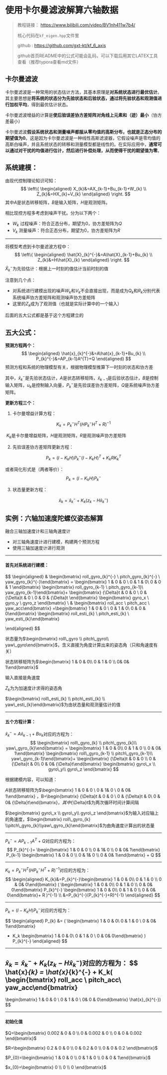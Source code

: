 # 使用卡尔曼滤波解算六轴数据



> 教程链接： https://www.bilibili.com/video/BV1nh411w7b4/
>
> 核心代码在`kf_eigen.hpp`文件里
>
> github : https://github.com/gxt-kt/kf_6_axis
>
> github首页README中的公式可能会乱码，可以下载后用其它LATEX工具查看（推荐typora查看md文件）



## 卡尔曼滤波

卡尔曼滤波是一种常用的状态估计方法，其基本原理是**对系统状态进行最优估计**。其主要思想是**将系统的状态分为先验状态和后验状态，通过将先验状态和观测值进行加权平均**，得到最优估计状态。

卡尔曼滤波增益的计算是**使后验误差协方差矩阵对角线上元素和（迹）最小**（协方差最小）

卡尔曼滤波**假设系统状态和测量噪声都服从零均值的高斯分布，也就是正态分布的期望值为0**。这是因为卡尔曼滤波是一种线性高斯滤波器，它假设噪声是零均值的高斯白噪声，并且系统状态的转移和测量模型都是线性的。在实际应用中，**通常可以通过对干扰的均值进行估计，然后进行补偿处理，从而使得干扰的期望值为零**。



## 系统建模：

由现代控制理论知识可知：
$$
\left\{ 
\begin{aligned}
X_{k}&=AX_{k-1}+Bu_{k-1}+W_{k} \\
Z_{k}&=HX_{k}+V_{k}
\end{aligned} 
\right.
$$
其中$A$是状态转移矩阵，$B$是输入矩阵，$H$是观测矩阵。

相比现控方程多考虑到噪声干扰。分为以下两个：

- $W_{k}$ 过程噪声：符合正态分布，期望为0，协方差矩阵为${Q}$
- $V_{k}$ 测量噪声：符合正态分布，期望为0，协方差矩阵为$R$

***

将模型考虑到卡尔曼滤波方程中：
$$
\left\{ 
\begin{aligned}
\hat{X}_{k}^{-}&=A\hat{X}_{k-1}+Bu_{k} \\
Z_{k}&=H\hat{X}_{k}
\end{aligned} 
\right.
$$
$\hat{X}_{k}^{-}$为先验估计：根据上一时刻的值估计当前时刻的值

注意到几个点：

- 对系统进行建模出现的噪声$W_{k}$和$V_{k}$不会直接出现，而是成为$Q_{k}$和$R_{k}$分别代表系统噪声协方差矩阵和观测噪声协方差矩阵
- 这里的$Z_{k}$成为了观测值（也就是实际计算中的一个输入）

后面的五大公式都是基于这个方程建立的



## 五大公式：



**预测方程两个：**
$$
\begin{aligned}
\hat{x}_{k}^{-}&=A\hat{x}_{k-1}+Bu_{k} \\
P_{k}^{-}&=AP_{k-1}A^{T}+Q
\end{aligned}
$$
预测方程和系统的物理模型有关，根据物理模型推算下一时刻的状态和协方差

其中，$\hat{x}_{k}^{-}$是先验状态估计，$A$是状态转移矩阵，$\hat{x}_{k-1}$是后验状态估计，$B$是控制输入矩阵，$u_{k}$是控制输入向量，$P_{k}^{-}$是先验误差协方差矩阵，$Q$是系统噪声协方差矩阵。

**更新方程三个：**

1. 卡尔曼增益计算方程：

$$
K_{k}=P_{k}^{-}H^{T}(HP_{k}^{-}H^{T}+R)^{-1}
$$

​        $K_{k}$是卡尔曼增益矩阵，$H$是观测矩阵，$R$是观测噪声协方差矩阵

2. 先验误差协方差矩阵更新方程：

$$
P_{k}=(I-K_{k}H)P_{k}^{-}(I-K_{k}H)^{T}+K_{k}RK_{k}^{T}
$$

或者简化形式是（两者等价）：
$$
P_{k} = (I - K_k H) P_{k}^{-}
$$

3. 状态量更新方程：

$$
\hat{x}_{k} = \hat{x}_{k}^{-} + K_k(z_k - H \hat{x}_{k}^{-})
$$






## 实例：六轴加速度陀螺仪姿态解算

融合三轴加速度计和三轴角速度计

- 对三轴角速度计进行建模，构建两个预测方程
- 使用三轴加速度计进行观测

***

#### 首先对系统进行建模：


$$
\begin{aligned}
&
\begin{bmatrix} roll\_gyro_{k}^{-}  \\ pitch\_gyro_{k}^{-} \\ yaw\_gyro_{k}^{-}\end{bmatrix} = 
\begin{bmatrix} 1 & 0 & 0 \\ 0 & 1 & 0\\ 0 & 0 & 1 \end{bmatrix} 
\begin{bmatrix} roll\_gyro_{k-1}  \\ pitch\_gyro_{k-1}\\ yaw\_gyro_{k-1}\end{bmatrix}+ 
\begin{bmatrix} {\Delta}t & 0 & 0 \\  0 & {\Delta}t & 0 \\ 0 & 0 & {\Delta}t \end{bmatrix}
\begin{bmatrix} gyro\_x \\ gyro\_y \\ gyro\_z \end{bmatrix} \\
&
\begin{bmatrix} roll\_acc  \\ pitch\_acc \\ yaw\_acc\end{bmatrix}
=\begin{bmatrix} 1 & 0 & 0 \\ 0 & 1 & 0\\ 0 & 0 & 0\end{bmatrix}
\begin{bmatrix} roll\_esti_{k}  \\ pitch\_esti_{k} \\ yaw\_esti_{k}\end{bmatrix}

\end{aligned}
$$


状态量为$\begin{bmatrix} roll\_gyro  \\ pitch\_gyro\\ yaw\_gyro\end{bmatrix}$，含义直接为角度计算出来的姿态角（只和角速度有关）

状态转移矩阵为$\begin{bmatrix} 1 & 0 & 0\\ 0 & 1 & 0 \\ 0& 0& 1\end{bmatrix}$

输入直接是角速度

$Z_{k}$为为加速度计求得的姿态角

$\begin{bmatrix} roll\_esti_{k}  \\ pitch\_esti_{k} \\ yaw\_esti_{k}\end{bmatrix}$为由状态量和观测量估计的值

***

#### 五个方程计算：



$\hat{x}_{k}^{-}=A\hat{x}_{k-1}+Bu_{k}$对应的方程为：
$$
\begin{bmatrix} roll\_gyro_{k}  \\ pitch\_gyro_{k}\\ yaw\_gyro_{k}\end{bmatrix} = 
\begin{bmatrix} 1 & 0 & 0\\ 0 & 1 & 0 \\ 0 & 0& 1\end{bmatrix} 
\begin{bmatrix} roll\_gyro_{k-1}  \\ pitch\_gyro_{k-1}\\ yaw\_gyro_{k-1}\end{bmatrix}+ 
\begin{bmatrix} {\Delta}t & 0 & 0  \\  0 & {\Delta}t & 0\\  0 & 0& {\Delta}t\end{bmatrix}
\begin{bmatrix} gyro\_x \\ gyro\_y\\ gyro\_z \end{bmatrix}
$$

根据建模内容，可以知道：

$A$状态转移矩阵为$\begin{bmatrix} 1 & 0 & 0 \\ 0 &  1& 0 \\ 0 & 0& 1\end{bmatrix} $，$B$=$\begin{bmatrix} {\Delta}t & 0 & 0 \\  0 & {\Delta}t & 0\\  0 & 0&  {\Delta}t\end{bmatrix}$，其中${\Delta}t$为两次循环时间计算间隔

$\begin{bmatrix} gyro\_x \\ gyro\_y\\ gyro\_z \end{bmatrix}$为输入对应轴上的角速度，$\begin{bmatrix} roll\_gyro_{k} \\pitch\_gyro_{k}\\yaw\_gyro_{k}\end{bmatrix}$为由角速度计算出的状态量

***

$P_{k}^{-}=AP_{k-1}A^{T}+Q$对应的方程为：
$$
P_{k}^{-}=
\begin{bmatrix} 1 & 0 & 0 \\ 0 & 1&  0 \\ 0 & 0& 1\end{bmatrix}
P_{k-1}
\begin{bmatrix} 1 & 0 & 0 \\ 0 & 1&  0 \\ 0 & 0& 1\end{bmatrix}
+ 
Q
$$

***

$K_{k}=P_{k}^{-}H^{T}(HP_{k}^{-}H^{T}+R)^{-1}$对应的方程为：
$$
\begin{aligned}
K_{k}&=P_{k}^{-}\begin{bmatrix}  1 & 0 & 0\\ 0 & 1 & 0 \\ 0 & 0& 0\end{bmatrix}
(
\begin{bmatrix} 1 & 0 & 0\\ 0 & 1 & 0 \\ 0 & 0& 0\end{bmatrix}
P_{k}^{-}
\begin{bmatrix} 1 & 0 & 0\\ 0 & 1 & 0 \\ 0 & 0& 0\end{bmatrix}+
R
)^{-1} \\
&=P_{k}^{-}(P_{k}^{-}+R)^{-1}
\end{aligned}
$$

***

$P_{k} = (I - K_k H) P_{k}^{-}$对应的方程为：

$$
\begin{aligned}
P_{k} &= ( 
\begin{bmatrix} 1 & 0 & 0\\ 0 & 1 & 0 \\ 0 & 0& 1\end{bmatrix}
- K_k 
\begin{bmatrix}  1 & 0 & 0\\ 0 & 1 & 0 \\ 0 & 0& 0\end{bmatrix}
) P_{k}^{-}
\end{aligned}
$$

***

$\hat{x}_{k} = \hat{x}_{k}^{-} + K_k(z_k - H \hat{x}_{k}^{-})$对应的方程为：
$$
\hat{x}_{k} = \hat{x}_{k}^{-} + K_k(
\begin{bmatrix} roll\_acc  \\ pitch\_acc\\ yaw\_acc\end{bmatrix}
- 
\begin{bmatrix} 1 & 0 & 0  \\ 0 & 1 & 0 \\ 0& 0 & 0\end{bmatrix}
\hat{x}_{k}^{-})
$$

***

#### 初始化值

$Q=\begin{bmatrix} 0.002 & 0 & 0 \\ 0 & 0.002 & 0  \\ 0 & 0 & 0.002 \end{bmatrix}$

$R=\begin{bmatrix} 0.2 & 0 & 0 \\ 0 & 0.2 & 0 \\ 0 & 0 & 0.2 \end{bmatrix}$

$P_{0}=\begin{bmatrix} 1 & 0 & 0 \\ 0 & 1 &  0 \\ 0 & 0 & 1\end{bmatrix}$

$x_{0}=\begin{bmatrix}  0 \\ 0 \\ 0 \end{bmatrix}$
